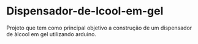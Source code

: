 # Dispensador-de-lcool-em-gel
Projeto que tem como principal objetivo a construção de um dispensador de àlcool em gel utilizando arduino.
